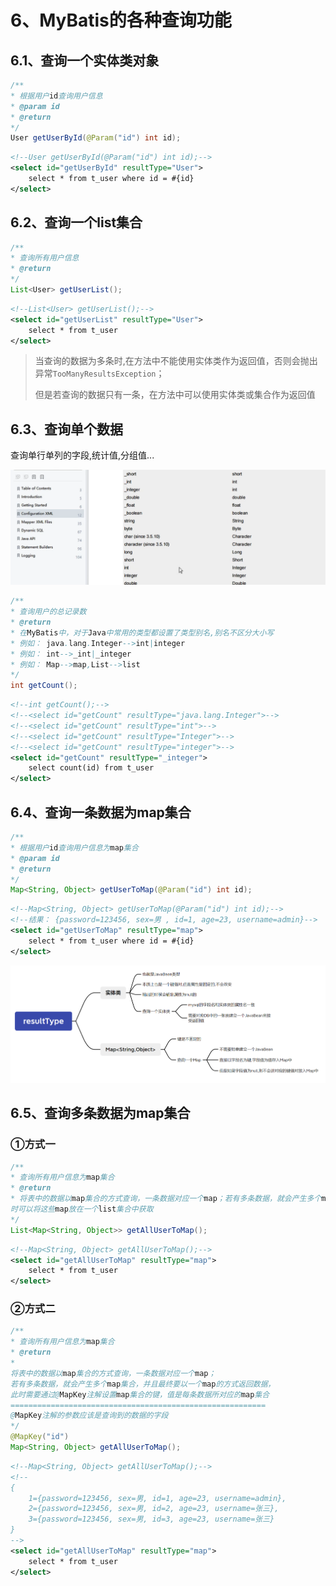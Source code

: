 # 6、MyBatis的各种查询功能

## 6.1、查询一个实体类对象

```java
/**
* 根据用户id查询用户信息
* @param id
* @return
*/
User getUserById(@Param("id") int id);
```

```xml
<!--User getUserById(@Param("id") int id);-->
<select id="getUserById" resultType="User">
	select * from t_user where id = #{id}
</select>
```

## 6.2、查询一个list集合

```java
/**
* 查询所有用户信息
* @return
*/
List<User> getUserList();
```

```xml
<!--List<User> getUserList();-->
<select id="getUserList" resultType="User">
	select * from t_user
</select>
```

> 当查询的数据为多条时,在方法中不能使用实体类作为返回值，否则会抛出异常`TooManyResultsException`；
>
> 但是若查询的数据只有一条，在方法中可以使用实体类或集合作为返回值

## 6.3、查询单个数据

查询单行单列的字段,统计值,分组值...

![image-20230102100854905](assets/image-20230102100854905.png)

```java
/**
* 查询用户的总记录数
* @return
* 在MyBatis中，对于Java中常用的类型都设置了类型别名,别名不区分大小写
* 例如： java.lang.Integer-->int|integer
* 例如： int-->_int|_integer
* 例如： Map-->map,List-->list
*/
int getCount();
```

```xml
<!--int getCount();-->
<!--<select id="getCount" resultType="java.lang.Integer">-->
<!--<select id="getCount" resultType="int">-->
<!--<select id="getCount" resultType="Integer">-->
<!--<select id="getCount" resultType="integer">-->
<select id="getCount" resultType="_integer">
	select count(id) from t_user
</select>
```

## 6.4、查询一条数据为map集合

```java
/**
* 根据用户id查询用户信息为map集合
* @param id
* @return
*/
Map<String, Object> getUserToMap(@Param("id") int id);
```

```xml
<!--Map<String, Object> getUserToMap(@Param("id") int id);-->
<!--结果： {password=123456, sex=男 , id=1, age=23, username=admin}-->
<select id="getUserToMap" resultType="map">
	select * from t_user where id = #{id}
</select>
```

![image-20230102103213500](assets/image-20230102103213500.png)



## 6.5、查询多条数据为map集合

### ①方式一

```java
/**
* 查询所有用户信息为map集合
* @return
* 将表中的数据以map集合的方式查询，一条数据对应一个map；若有多条数据，就会产生多个map集合，此
时可以将这些map放在一个list集合中获取
*/
List<Map<String, Object>> getAllUserToMap();
```

```xml
<!--Map<String, Object> getAllUserToMap();-->
<select id="getAllUserToMap" resultType="map">
	select * from t_user
</select>
```

### ②方式二

```java
/**
* 查询所有用户信息为map集合
* @return
* 
将表中的数据以map集合的方式查询，一条数据对应一个map；
若有多条数据，就会产生多个map集合，并且最终要以一个map的方式返回数据，
此时需要通过@MapKey注解设置map集合的键，值是每条数据所对应的map集合
=========================================================
@MapKey注解的参数应该是查询到的数据的字段
*/
@MapKey("id")
Map<String, Object> getAllUserToMap();
```

```xml
<!--Map<String, Object> getAllUserToMap();-->
<!--
{
    1={password=123456, sex=男, id=1, age=23, username=admin},
    2={password=123456, sex=男, id=2, age=23, username=张三},
    3={password=123456, sex=男, id=3, age=23, username=张三}
}
-->
<select id="getAllUserToMap" resultType="map">
	select * from t_user
</select>
```

